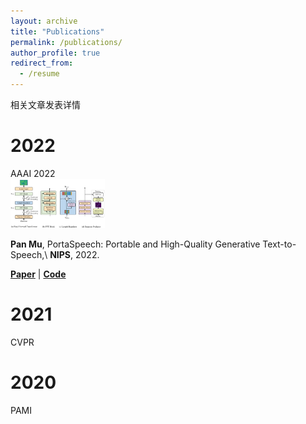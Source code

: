 ```yaml
---
layout: archive
title: "Publications"
permalink: /publications/
author_profile: true
redirect_from:
  - /resume
---
```


<!--{% include base_path %}-->
<span class='anchor' id='about-me'></span>


相关文章发表详情

2022
======

<div class='paper-box'><div class='paper-box-image'><div><div class="badge">AAAI 2022</div><img src='/images/mp_article_test1.png' alt="sym" width="30%"></div></div>
<div class='paper-box-text' markdown="1">
  
**Pan Mu**, PortaSpeech: Portable and High-Quality Generative Text-to-Speech,\\
**NIPS**, 2022.

[**Paper**](https://proceedings.neurips.cc/paper/2019/file/f63f65b503e22cb970527f23c9ad7db1-Paper.pdf) \| [**Code**](https://github.com/liuyang079/liuyang079.github.io)
</div>
</div>



2021
======
CVPR

2020
======
PAMI

